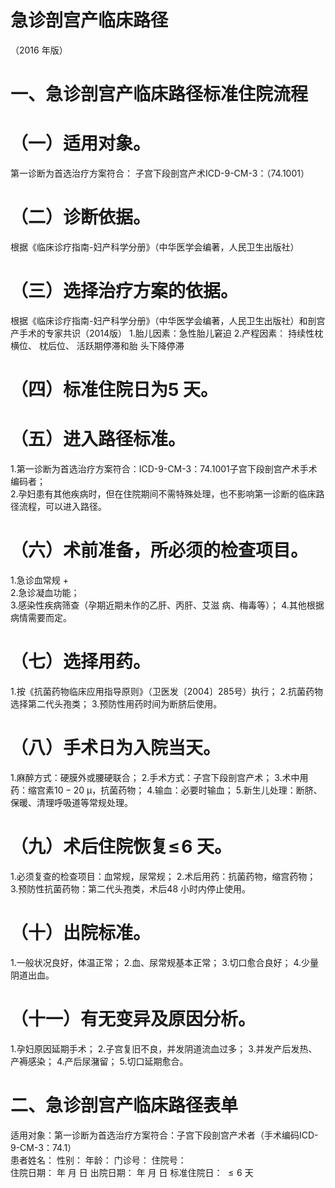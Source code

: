 # 急诊剖宫产临床路径  
（2016 年版）  
# 一、急诊剖宫产临床路径标准住院流程  
# （一）适用对象。  
第一诊断为首选治疗方案符合： 子宫下段剖宫产术ICD-9-CM-3：（74.1001）  
# （二）诊断依据。  
根据《临床诊疗指南-妇产科学分册》（中华医学会编著，人民卫生出版社）  
# （三）选择治疗方案的依据。  
根据《临床诊疗指南-妇产科学分册》（中华医学会编著，人民卫生出版社）和剖宫产手术的专家共识（2014版） 1.胎儿因素：急性胎儿窘迫  2.产程因素： 持续性枕横位、 枕后位、 活跃期停滞和胎 头下降停滞  
# （四）标准住院日为5 天。  
# （五）进入路径标准。  
1.第一诊断为首选治疗方案符合：ICD-9-CM-3：74.1001子宫下段剖宫产术手术编码者；  
2.孕妇患有其他疾病时，但在住院期间不需特殊处理，也不影响第一诊断的临床路径流程，可以进入路径。  
# （六）术前准备，所必须的检查项目。  
1.急诊血常规 $+$  
2.急诊凝血功能；  
3.感染性疾病筛查（孕期近期未作的乙肝、丙肝、艾滋 病、梅毒等）； 4.其他根据病情需要而定。  
# （七）选择用药。  
1.按《抗菌药物临床应用指导原则》（卫医发〔2004〕285号）执行； 2.抗菌药物选择第二代头孢类； 3.预防性用药时间为断脐后使用。  
# （八）手术日为入院当天。  
1.麻醉方式：硬膜外或腰硬联合； 2.手术方式：子宫下段剖宫产术； 3.术中用药：缩宫素$10{-}20~\upmu$，抗菌药物； 4.输血：必要时输血； 5.新生儿处理：断脐、保暖、清理呼吸道等常规处理。  
# （九）术后住院恢复$\leqslant\!6$ 天。  
1.必须复查的检查项目：血常规，尿常规； 2.术后用药：抗菌药物，缩宫药物； 3.预防性抗菌药物：第二代头孢类，术后48 小时内停止使用。  
# （十）出院标准。  
1.一般状况良好，体温正常； 
2.血、尿常规基本正常； 
3.切口愈合良好； 
4.少量阴道出血。  
# （十一）有无变异及原因分析。  
1.孕妇原因延期手术； 
2.子宫复旧不良，并发阴道流血过多； 
3.并发产后发热、产褥感染； 
4.产后尿潴留； 
5.切口延期愈合。  
# 二、急诊剖宫产临床路径表单  
适用对象：第一诊断为首选治疗方案符合：子宫下段剖宫产术者（手术编码ICD-9-CM-3：74.1）  
患者姓名：               性别：    年龄：    门诊号：    住院号：  
住院日期：   年  月  日     出院日期：   年   月  日     标准住院日： ${\leqslant}6$ 天  
